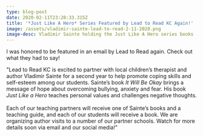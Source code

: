 ```yaml
---
type: blog-post
date: 2020-02-11T23:28:33.315Z
title: '*Just Like A Hero* Series Featured by Lead to Read KC Again!'
image: /assets/vladimir-sainte-lead-to-read-2-11-2020.png
image-desc: Vladimir Sainte holding the Just Like A Hero series books
---
```

I was honored to be featured in an email by Lead to Read again. Check out what they had to say!

"Lead to Read KC is excited to partner with local children’s therapist and author Vladimir Sainte for a second year to help promote coping skills and self-esteem among our students. Sainte’s book *It Will Be Okay* brings a message of hope about overcoming bullying, anxiety and fear. His book *Just Like a Hero* teaches personal values and challenges negative thoughts.\
\
Each of our teaching partners will receive one of Sainte’s books and a teaching guide, and each of our students will receive a book. We are organizing author visits to a number of our partner schools. Watch for more details soon via email and our social media!"
